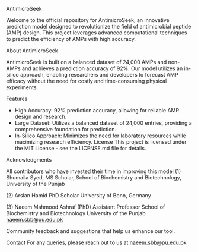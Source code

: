  AntimicroSeek

Welcome to the official repository for AntimicroSeek, an innovative prediction model designed to revolutionize the field of antimicrobial peptide (AMP) design. This project leverages advanced computational techniques to predict the efficiency of AMPs with high accuracy.

About AntimicroSeek

AntimicroSeek is built on a balanced dataset of 24,000 AMPs and non-AMPs and achieves a prediction accuracy of 92%. Our model utilizes an in-silico approach, enabling researchers and developers to forecast AMP efficacy without the need for costly and time-consuming physical experiments.

Features

- High Accuracy: 92% prediction accuracy, allowing for reliable AMP design and research.
- Large Dataset: Utilizes a balanced dataset of 24,000 entries, providing a comprehensive foundation for prediction.
- In-Silico Approach: Minimizes the need for laboratory resources while maximizing research efficiency.
License
This project is licensed under the MIT License - see the LICENSE.md file for details.

Acknowledgments

All contributors who have invested their time in improving this model
(1) Shumaila Syed, 
MS Scholar, 
School of Biochemistry and Biotechnology, 
University of the Punjab

(2) Arslan Hamid
PhD Scholar
University of Bonn, Germany 

(3) Naeem Mahmood Ashraf (PhD)
Assistant Professor 
School of Biochemistry and Biotechnology
University of the Punjab
naeem.sbb@pu.edu.pk

Community feedback and suggestions that help us enhance our tool.

Contact
For any queries, please reach out to us at naeem.sbb@pu.edu.pk
